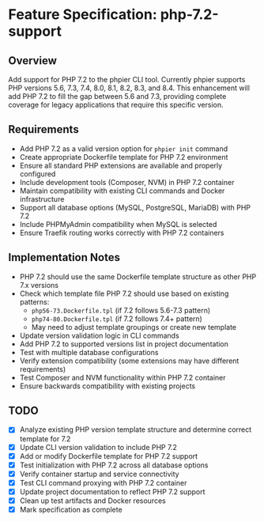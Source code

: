 # Feature Specification: php-7.2-support

## Overview
Add support for PHP 7.2 to the phpier CLI tool. Currently phpier supports PHP versions 5.6, 7.3, 7.4, 8.0, 8.1, 8.2, 8.3, and 8.4. This enhancement will add PHP 7.2 to fill the gap between 5.6 and 7.3, providing complete coverage for legacy applications that require this specific version.

## Requirements
- Add PHP 7.2 as a valid version option for `phpier init` command
- Create appropriate Dockerfile template for PHP 7.2 environment
- Ensure all standard PHP extensions are available and properly configured
- Include development tools (Composer, NVM) in PHP 7.2 container
- Maintain compatibility with existing CLI commands and Docker infrastructure
- Support all database options (MySQL, PostgreSQL, MariaDB) with PHP 7.2
- Include PHPMyAdmin compatibility when MySQL is selected
- Ensure Traefik routing works correctly with PHP 7.2 containers

## Implementation Notes
- PHP 7.2 should use the same Dockerfile template structure as other PHP 7.x versions
- Check which template file PHP 7.2 should use based on existing patterns:
  - `php56-73.Dockerfile.tpl` (if 7.2 follows 5.6-7.3 pattern)
  - `php74-80.Dockerfile.tpl` (if 7.2 follows 7.4+ pattern)
  - May need to adjust template groupings or create new template
- Update version validation logic in CLI commands
- Add PHP 7.2 to supported versions list in project documentation
- Test with multiple database configurations
- Verify extension compatibility (some extensions may have different requirements)
- Test Composer and NVM functionality within PHP 7.2 container
- Ensure backwards compatibility with existing projects

## TODO
- [x] Analyze existing PHP version template structure and determine correct template for 7.2
- [x] Update CLI version validation to include PHP 7.2
- [x] Add or modify Dockerfile template for PHP 7.2 support
- [x] Test initialization with PHP 7.2 across all database options
- [x] Verify container startup and service connectivity
- [x] Test CLI command proxying with PHP 7.2 container
- [x] Update project documentation to reflect PHP 7.2 support
- [x] Clean up test artifacts and Docker resources
- [x] Mark specification as complete